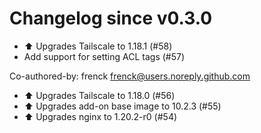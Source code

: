 # Changelog since v0.3.0
- ⬆️ Upgrades Tailscale to 1.18.1 (#58) 
- Add support for setting ACL tags (#57)

Co-authored-by: frenck <frenck@users.noreply.github.com> 
- ⬆️ Upgrades Tailscale to 1.18.0 (#56) 
- ⬆️ Upgrades add-on base image to 10.2.3 (#55) 
- ⬆️ Upgrades nginx to 1.20.2-r0 (#54) 
